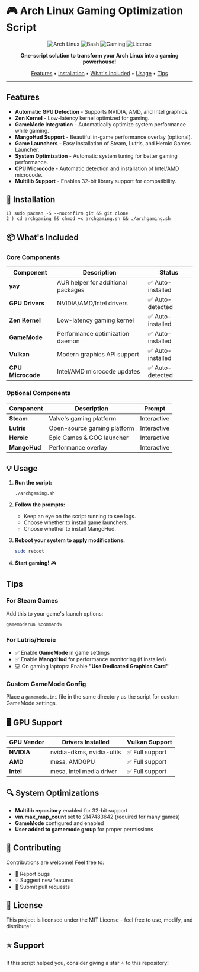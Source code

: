 # 🎮 Arch Linux Gaming Optimization Script

<div align="center">

![Arch Linux](https://img.shields.io/badge/Arch_Linux-1793D1?style=for-the-badge&logo=arch-linux&logoColor=white)
![Bash](https://img.shields.io/badge/bash-4EAA25?style=for-the-badge&logo=gnu-bash&logoColor=white)
![Gaming](https://img.shields.io/badge/gaming-optimized-blueviolet?style=for-the-badge)
![License](https://img.shields.io/badge/license-MIT-green?style=for-the-badge)

**One-script solution to transform your Arch Linux into a gaming powerhouse!**

[Features](#-features) • [Installation](#-installation) • [What's Included](#-whats-included) • [Usage](#-usage) • [Tips](#-pro-tips)

</div>

---

## Features

- **Automatic GPU Detection** - Supports NVIDIA, AMD, and Intel graphics.
- **Zen Kernel** - Low-latency kernel optimized for gaming.
- **GameMode Integration** - Automatically optimize system performance while gaming.
- **MangoHud Support** - Beautiful in-game performance overlay (optional).
- **Game Launchers** - Easy installation of Steam, Lutris, and Heroic Games Launcher.
- **System Optimization** - Automatic system tuning for better gaming performance.
- **CPU Microcode** - Automatic detection and installation of Intel/AMD microcode.
- **Multilib Support** - Enables 32-bit library support for compatibility.

## 🔧 Installation
```
1) sudo pacman -S --noconfirm git && git clone 
2 ) cd archgaming && chmod +x archgaming.sh && ./archgaming.sh
```

## 📦 What's Included

### Core Components

| Component | Description | Status |
|-----------|-------------|--------|
| **yay** | AUR helper for additional packages | ✅ Auto-installed |
| **GPU Drivers** | NVIDIA/AMD/Intel drivers | ✅ Auto-detected |
| **Zen Kernel** | Low-latency gaming kernel | ✅ Auto-installed |
| **GameMode** | Performance optimization daemon | ✅ Auto-installed |
| **Vulkan** | Modern graphics API support | ✅ Auto-installed |
| **CPU Microcode** | Intel/AMD microcode updates | ✅ Auto-detected |

### Optional Components

| Component | Description | Prompt |
|-----------|-------------|--------|
| **Steam** | Valve's gaming platform | Interactive |
| **Lutris** | Open-source gaming platform | Interactive |
| **Heroic** | Epic Games & GOG launcher | Interactive |
| **MangoHud** | Performance overlay | Interactive |

## 💡 Usage

1. **Run the script:**
   ```bash
   ./archgaming.sh
   ```

2. **Follow the prompts:**
   - Keep an eye on the script running to see logs.
   - Choose whether to install game launchers.
   - Choose whether to install MangoHud.

3. **Reboot your system to apply modifications:**
   ```bash
   sudo reboot
   ```

4. **Start gaming!** 🎮

## Tips

### For Steam Games
Add this to your game's launch options:
```bash
gamemoderun %command%
```

### For Lutris/Heroic
- ✅ Enable **GameMode** in game settings
- ✅ Enable **MangoHud** for performance monitoring (if installed)
- 💻 On gaming laptops: Enable **"Use Dedicated Graphics Card"**

### Custom GameMode Config
Place a `gamemode.ini` file in the same directory as the script for custom GameMode settings.

## 🖥️ GPU Support

| GPU Vendor | Drivers Installed | Vulkan Support |
|------------|-------------------|----------------|
| **NVIDIA** | nvidia-dkms, nvidia-utils | ✅ Full support |
| **AMD** | mesa, AMDGPU | ✅ Full support |
| **Intel** | mesa, Intel media driver | ✅ Full support |

## 🔍 System Optimizations

- **Multilib repository** enabled for 32-bit support
- **vm.max_map_count** set to 2147483642 (required for many games)
- **GameMode** configured and enabled
- **User added to gamemode group** for proper permissions

## 🤝 Contributing

Contributions are welcome! Feel free to:
- 🐛 Report bugs
- 💡 Suggest new features
- 🔧 Submit pull requests

## 📜 License

This project is licensed under the MIT License - feel free to use, modify, and distribute!

## ⭐ Support

If this script helped you, consider giving a star ⭐ to this repository!
